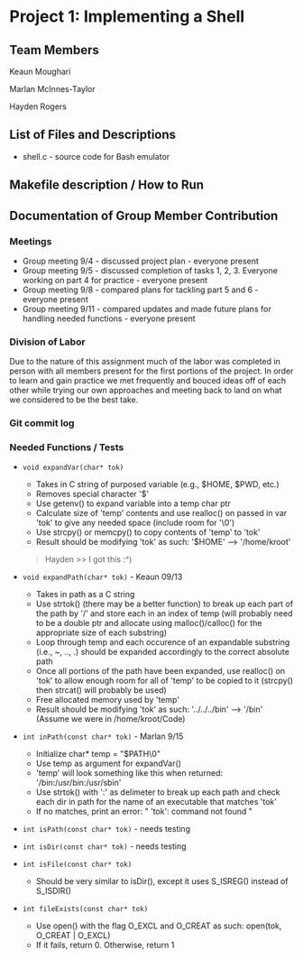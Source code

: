 # Project 1: Implementing a Shell


## Team Members

Keaun Moughari 

Marlan McInnes-Taylor 

Hayden Rogers

## List of Files and Descriptions
* shell.c - source code for Bash emulator

## Makefile description / How to Run

## Documentation of Group Member Contribution

### Meetings
* Group meeting 9/4 - discussed project plan - everyone present
* Group meeting 9/5 - discussed completion of tasks 1, 2, 3. Everyone working on part 4 for practice - everyone present
* Group meeting 9/8 - compared plans for tackling part 5 and 6 - everyone present
* Group meeting 9/11 - compared updates and made future plans for handling needed functions - everyone present

### Division of Labor
Due to the nature of this assignment much of the labor was completed in person with all members present for the first portions of the project. In order to learn and gain practice we met frequently and bouced ideas off of each other while trying our own approaches and meeting back to land on what we considered to be the best take. 

### Git commit log

### Needed Functions / Tests
* ```void expandVar(char* tok)```
    * Takes in C string of purposed variable (e.g., $HOME, $PWD, etc.)
    * Removes special character '$'
    * Use getenv() to expand variable into a temp char ptr
    * Calculate size of 'temp' contents and use realloc() on passed in var 'tok' to give any needed space (include room for '\0')
    * Use strcpy() or memcpy() to copy contents of 'temp' to 'tok'
    * Result should be modifying 'tok' as such: '$HOME' --> '/home/kroot'
    > Hayden >> I got this :^)

* ```void expandPath(char* tok)``` - Keaun 09/13
    * Takes in path as a C string
    * Use strtok() (there may be a better function) to break up each part of the path by '/' and store each in an index of temp (will probably need to be a double ptr and allocate using malloc()/calloc() for the appropriate size of each substring) 
    * Loop through temp and each occurence of an expandable substring (i.e., ~, .., .) should be expanded accordingly to the correct absolute path
    * Once all portions of the path have been expanded, use realloc() on 'tok' to allow enough room for all of 'temp' to be copied to it (strcpy() then strcat() will probably be used)
    * Free allocated memory used by 'temp'
    * Result should be modifying 'tok' as such: '../../../bin' --> '/bin' (Assume we were in /home/kroot/Code)
* ```int inPath(const char* tok)``` - Marlan 9/15
    * Initialize char* temp = "$PATH\0"
    * Use temp as argument for expandVar()
    * 'temp' will look something like this when returned: '/bin:/usr/bin:/usr/sbin'
    * Use strtok() with ':' as delimeter to break up each path and check each dir in path for the name of an executable that matches 'tok'
    * If no matches, print an error: " 'tok': command not found " 
* ```int isPath(const char* tok)``` - needs testing
* ```int isDir(const char* tok)```  - needs testing
* ```int isFile(const char* tok)```
    * Should be very similar to isDir(), except it uses S_ISREG() instead of S_ISDIR()
* ```int fileExists(const char* tok)```
    * Use open() with the flag O_EXCL and O_CREAT as such: open(tok, O_CREAT | O_EXCL)
    * If it fails, return 0. Otherwise, return 1


